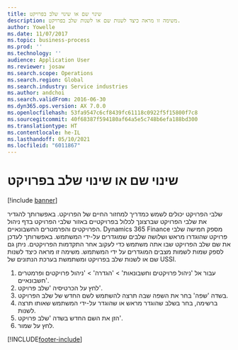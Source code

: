 ```yaml
---
title: שינוי שם או שינוי שלב בפרויקט
description: משימה זו מראה כיצד לשנות שם או לשנות שלב בפרויקט.
author: Yowelle
ms.date: 11/07/2017
ms.topic: business-process
ms.prod: ''
ms.technology: ''
audience: Application User
ms.reviewer: josaw
ms.search.scope: Operations
ms.search.region: Global
ms.search.industry: Service industries
ms.author: andchoi
ms.search.validFrom: 2016-06-30
ms.dyn365.ops.version: AX 7.0.0
ms.openlocfilehash: 53fa9547c6cf8439fc61118c0922f5f15800f7c8
ms.sourcegitcommit: 40f68387f594180af64a5e5c748b6efa188bd300
ms.translationtype: HT
ms.contentlocale: he-IL
ms.lasthandoff: 05/10/2021
ms.locfileid: "6011867"
---
```

# <a name="rename-or-modify-a-project-stage"></a>שינוי שם או שינוי שלב בפרויקט

[!include [banner](../../includes/banner.md)]

שלבי הפרויקט יכולים לשמש כמדריך למחזור החיים של הפרויקט. באפשרותך להגדיר את שלבי הפרויקט שברצונך לכלול בפרויקטיים באזור שלבי הפרויקט בדף ניהול הפרויקטים והפרמטרים החשבונאיים. Dynamics 365 Finance מספק חמישה שלבי פרויקט שהוגדרו מראש ושלושה שלבים שמוגדרים על-ידי המשתמש. באפשרותך לעדכן את שם שלב הפרויקט שבו אתה משתמש כדי לעקוב אחר התקדמות הפרויקטים. ניתן גם לספק שמות לשמות מצבים המוגדרים על ידי המשתמש. משימה זו מראה כיצד לשנות שם או לשנות שלב בפרויקט ומשתמשת בערכת הנתונים של USSI.

1. עבור אל 'ניהול פרויקטים וחשבונאות' > 'הגדרה' > 'ניהול פרויקטים ופרמטרים חשבונאיים'.
2. לחץ על הכרטיסיה 'שלב פרויקט'.
3. בשדה 'שפה' בחר את השפה שבה תרצה להשתמש לשם החדש של שלב הפרויקט.
4. ברשימה, בחר בשלב שהוגדר מראש או שהוגדר על-ידי המשתמש שאותו תרצה לשנות. 
5. הזן את השם החדש בשדה 'שלב פרויקט'.
6. לחץ על שמור.


[!INCLUDE[footer-include](../../includes/footer-banner.md)]